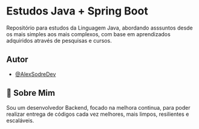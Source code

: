 # Estudos Java + Spring Boot
Repositório para estudos da Linguagem Java, abordando asssuntos desde os mais simples aos mais complexos, com base em aprendizados adquiridos através de pesquisas e cursos.

## Autor
- [@AlexSodreDev](https://www.github.com/AlexSodreDev)

## 🚀 Sobre Mim
Sou um desenvolvedor Backend, focado na melhora continua, para poder realizar entrega de códigos cada vez melhores, mais limpos, resilientes e escaláveis.